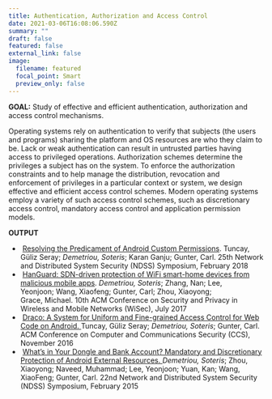 ```yaml
---
title: Authentication, Authorization and Access Control
date: 2021-03-06T16:08:06.590Z
summary: ""
draft: false
featured: false
external_link: false
image:
  filename: featured
  focal_point: Smart
  preview_only: false
---
```


**GOAL:** Study of effective and efficient authentication, authorization and access control mechanisms.

Operating systems rely on authentication to verify that subjects (the users and programs) sharing the platform and OS resources are who they claim to be. Lack or weak authentication can result in untrusted parties having access to privileged operations. Authorization schemes determine the privileges a subject has on the system. To enforce the authorization constraints and to help manage the distribution, revocation and enforcement of privileges in a particular context or system, we design effective and efficient access control schemes. Modern operating systems employ a variety of such access control schemes, such as discretionary access control, mandatory access control and application permission models.

**OUTPUT**

*  [Resolving the Predicament of Android Custom Permissions](http://seclab.illinois.edu/wp-content/uploads/2017/12/tuncay2018resolving.pdf). Tuncay, Güliz Seray; *Demetriou, Soteris*; Karan Ganju; Gunter, Carl. 25th Network and Distributed System Security (NDSS) Symposium, February 2018
*  [HanGuard: SDN-driven protection of WiFi smart-home devices from malicious mobile apps](http://soterisdemetriou.com/blog/wp-content/uploads/2016/08/wisec17-final22.pdf). *Demetriou, Soteris*; Zhang, Nan; Lee, Yeonjoon; Wang, Xiaofeng; Gunter, Carl; Zhou, Xiaoyong; Grace, Michael. 10th ACM Conference on Security and Privacy in Wireless and Mobile Networks (WiSec), July 2017
*  [Draco: A System for Uniform and Fine-grained Access Control for Web Code on Android. ](http://soterisdemetriou.com/blog/wp-content/uploads/2016/08/p104-tuncay.pdf)Tuncay, Güliz Seray; *Demetriou, Soteris*; Gunter, Carl. ACM Conference on Computer and Communications Security (CCS), November 2016
*  [What’s in Your Dongle and Bank Account? Mandatory and Discretionary Protection of Android External Resources. ](http://soterisdemetriou.com/blog/wp-content/uploads/2016/08/demetriouNDSS15.pdf)*Demetriou, Soteris*; Zhou, Xiaoyong; Naveed, Muhammad; Lee, Yeonjoon; Yuan, Kan; Wang, XiaoFeng; Gunter, Carl. 22nd Network and Distributed System Security (NDSS) Symposium, February 2015
